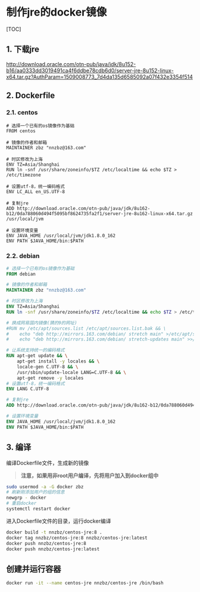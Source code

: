 # 制作jre的docker镜像

[TOC]

## 1. 下载jre

http://download.oracle.com/otn-pub/java/jdk/8u152-b16/aa0333dd3019491ca4f6ddbe78cdb6d0/server-jre-8u152-linux-x64.tar.gz?AuthParam=1509008773_7d4da135d6585092a07f432e3354f514

## 2. Dockerfile

### 2.1. centos

```docker
# 选择一个已有的os镜像作为基础
FROM centos

# 镜像的作者和邮箱
MAINTAINER zbz "nnzbz@163.com"

# 时区修改为上海
ENV TZ=Asia/Shanghai
RUN ln -snf /usr/share/zoneinfo/$TZ /etc/localtime && echo $TZ > /etc/timezone

# 设置utf-8，统一编码格式
ENV LC_ALL en_US.UTF-8

# 复制jre
ADD http://download.oracle.com/otn-pub/java/jdk/8u162-b12/0da788060d494f5095bf8624735fa2f1/server-jre-8u162-linux-x64.tar.gz /usr/local/jvm

# 设置环境变量
ENV JAVA_HOME /usr/local/jvm/jdk1.8.0_162
ENV PATH $JAVA_HOME/bin:$PATH
```

### 2.2. debian

```Dockerfile
# 选择一个已有的os镜像作为基础
FROM debian

# 镜像的作者和邮箱
MAINTAINER zbz "nnzbz@163.com"

# 时区修改为上海
ENV TZ=Asia/Shanghai
RUN ln -snf /usr/share/zoneinfo/$TZ /etc/localtime && echo $TZ > /etc/timezone

# 换成网易国内镜像(猜的9的网址)
#RUN mv /etc/apt/sources.list /etc/apt/sources.list.bak && \
#    echo "deb http://mirrors.163.com/debian/ stretch main" >/etc/apt/sources.list && \
#    echo "deb http://mirrors.163.com/debian/ stretch-updates main" >>/etc/apt/sources.list

# 让系统支持统一的编码格式
RUN apt-get update && \
    apt-get install -y locales && \
    locale-gen C.UTF-8 && \
    /usr/sbin/update-locale LANG=C.UTF-8 && \
    apt-get remove -y locales
# 设置utf-8，统一编码格式
ENV LANG C.UTF-8

# 复制jre
ADD http://download.oracle.com/otn-pub/java/jdk/8u162-b12/0da788060d494f5095bf8624735fa2f1/server-jre-8u162-linux-x64.tar.gz /usr/local/jvm

# 设置环境变量
ENV JAVA_HOME /usr/local/jvm/jdk1.8.0_162
ENV PATH $JAVA_HOME/bin:$PATH
```

## 3. 编译

编译Dockerfile文件，生成新的镜像

> **注意，如果用非root用户编译，先将用户加入到docker组中**

```sh
sudo usermod -a -G docker zbz
# 刷新刚添加用户的组的信息
newgrp - docker
# 重启docker
systemctl restart docker
```

进入Dockerfile文件的目录，运行docker编译

```sh
docker build -t nnzbz/centos-jre:8 .
docker tag nnzbz/centos-jre:8 nnzbz/centos-jre:latest
docker push nnzbz/centos-jre:8
docker push nnzbz/centos-jre:latest
```

## 创建并运行容器

```sh
docker run -it --name centos-jre nnzbz/centos-jre /bin/bash
```
